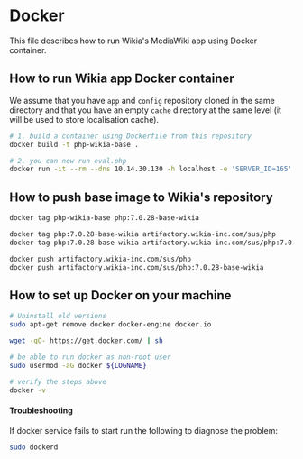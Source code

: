Docker
======

This file describes how to run Wikia's MediaWiki app using Docker container.

## How to run Wikia app Docker container

We assume that you have `app` and `config` repository cloned in the same directory and that you have an empty `cache` directory at the same level (it will be used to store localisation cache).

```sh
# 1. build a container using Dockerfile from this repository
docker build -t php-wikia-base .

# 2. you can now run eval.php
docker run -it --rm --dns 10.14.30.130 -h localhost -e 'SERVER_ID=165' -e 'WIKIA_DATACENTER=poz' -e 'WIKIA_ENVIRONMENT=dev' -v "$PWD":/usr/wikia/slot1/current/src -v "$PWD/../config":/usr/wikia/slot1/current/config -v "$PWD/../cache":/usr/wikia/slot1/current/cache/messages php-wikia-base php maintenance/eval.php
```

## How to push base image to Wikia's repository

```sh
docker tag php-wikia-base php:7.0.28-base-wikia

docker tag php:7.0.28-base-wikia artifactory.wikia-inc.com/sus/php
docker tag php:7.0.28-base-wikia artifactory.wikia-inc.com/sus/php:7.0.28-base-wikia

docker push artifactory.wikia-inc.com/sus/php
docker push artifactory.wikia-inc.com/sus/php:7.0.28-base-wikia
```

## How to set up Docker on your machine

```sh
# Uninstall old versions
sudo apt-get remove docker docker-engine docker.io

wget -qO- https://get.docker.com/ | sh

# be able to run docker as non-root user
sudo usermod -aG docker ${LOGNAME}

# verify the steps above
docker -v
```

#### Troubleshooting

If docker service fails to start run the following to diagnose the problem:

```sh
sudo dockerd
```
